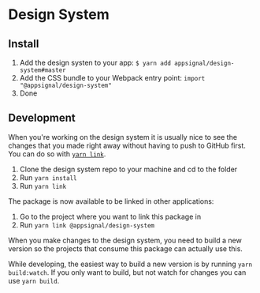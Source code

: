 # Design System

## Install

1. Add the design systen to your app: `$ yarn add appsignal/design-system#master`
2. Add the CSS bundle to your Webpack entry point: `import "@appsignal/design-system"`
3. Done

## Development

When you're working on the design system it is usually nice to see the changes
that you made right away without having to push to GitHub first. You can do so
with [`yarn link`](https://yarnpkg.com/lang/en/docs/cli/link/).

1. Clone the design system repo to your machine and cd to the folder
2. Run `yarn install`
3. Run `yarn link`

The package is now available to be linked in other applications:

1. Go to the project where you want to link this package in
2. Run `yarn link @appsignal/design-system`

When you make changes to the design system, you need to build a new version so
the projects that consume this package can actually use this.

While developing, the easiest way to build a new version is by running `yarn build:watch`.
If you only want to build, but not watch for changes you can use `yarn build`.

